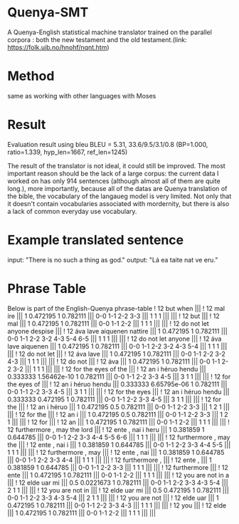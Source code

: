 # Quenya-SMT
A Quenya-English statistical machine translator trained on the parallel corpora : both the new testament and the old testament.(link: https://folk.uib.no/hnohf/nqnt.htm)

# Method
same as working with other languages with Moses

# Result
Evaluation result using bleu
BLEU = 5.31, 33.6/9.5/3.1/0.8 (BP=1.000, ratio=1.339, hyp_len=1667, ref_len=1245)

The result of the translator is not ideal, it could still be improved.
The most important reason should be the lack of a large corpus: the current data I worked on has only 914 sentences (although almost all of them are quite long.), more importantly, because all of the datas are Quenya translation of the bible, the vocabulary of the langaueg model is very limited. Not only that it doesn't contain vocabularies associated with mordernity, but there is also a lack of common everyday use vocabulary.

# Example translated sentence
input: "There is no such a thing as god."
output: "Lá ea taite nat ve eru."

# Phrase Table
Below is part of the English-Quenya phrase-table
! 12 but when ||| ! 12 mal íre ||| 1 0.472195 1 0.782111 ||| 0-0 1-1 2-2 3-3 ||| 1 1 1 ||| |||
! 12 but ||| ! 12 mal ||| 1 0.472195 1 0.782111 ||| 0-0 1-1 2-2 ||| 1 1 1 ||| |||
! 12 do not let anyone despise ||| ! 12 áva lave aiquenen nattire ||| 1 0.472195 1 0.782111 ||| 0-0 1-1 2-2 3-2 4-3 5-4 6-5 ||| 1 1 1 ||| |||
! 12 do not let anyone ||| ! 12 áva lave aiquenen ||| 1 0.472195 1 0.782111 ||| 0-0 1-1 2-2 3-2 4-3 5-4 ||| 1 1 1 ||| |||
! 12 do not let ||| ! 12 áva lave ||| 1 0.472195 1 0.782111 ||| 0-0 1-1 2-2 3-2 4-3 ||| 1 1 1 ||| |||
! 12 do not ||| ! 12 áva ||| 1 0.472195 1 0.782111 ||| 0-0 1-1 2-2 3-2 ||| 1 1 1 ||| |||
! 12 for the eyes of the ||| ! 12 an i héruo hendu ||| 0.333333 1.56462e-10 1 0.782111 ||| 0-0 1-1 2-2 3-3 4-5 ||| 3 1 1 ||| |||
! 12 for the eyes of ||| ! 12 an i héruo hendu ||| 0.333333 6.65795e-06 1 0.782111 ||| 0-0 1-1 2-2 3-3 4-5 ||| 3 1 1 ||| |||
! 12 for the eyes ||| ! 12 an i héruo hendu ||| 0.333333 0.472195 1 0.782111 ||| 0-0 1-1 2-2 3-3 4-5 ||| 3 1 1 ||| |||
! 12 for the ||| ! 12 an i héruo ||| 1 0.472195 0.5 0.782111 ||| 0-0 1-1 2-2 3-3 ||| 1 2 1 ||| |||
! 12 for the ||| ! 12 an i ||| 1 0.472195 0.5 0.782111 ||| 0-0 1-1 2-2 3-3 ||| 1 2 1 ||| |||
! 12 for ||| ! 12 an ||| 1 0.472195 1 0.782111 ||| 0-0 1-1 2-2 ||| 1 1 1 ||| |||
! 12 furthermore , may the lord ||| ! 12 ente , nai i heru ||| 1 0.381859 1 0.644785 ||| 0-0 1-1 2-2 3-3 4-4 5-5 6-6 ||| 1 1 1 ||| |||
! 12 furthermore , may the ||| ! 12 ente , nai i ||| 1 0.381859 1 0.644785 ||| 0-0 1-1 2-2 3-3 4-4 5-5 ||| 1 1 1 ||| |||
! 12 furthermore , may ||| ! 12 ente , nai ||| 1 0.381859 1 0.644785 ||| 0-0 1-1 2-2 3-3 4-4 ||| 1 1 1 ||| |||
! 12 furthermore , ||| ! 12 ente , ||| 1 0.381859 1 0.644785 ||| 0-0 1-1 2-2 3-3 ||| 1 1 1 ||| |||
! 12 furthermore ||| ! 12 ente ||| 1 0.472195 1 0.782111 ||| 0-0 1-1 2-2 ||| 1 1 1 ||| |||
! 12 you are not in a ||| ! 12 elde uar mi ||| 0.5 0.0221673 1 0.782111 ||| 0-0 1-1 2-2 3-3 4-3 5-4 ||| 2 1 1 ||| |||
! 12 you are not in ||| ! 12 elde uar mi ||| 0.5 0.472195 1 0.782111 ||| 0-0 1-1 2-2 3-3 4-3 5-4 ||| 2 1 1 ||| |||
! 12 you are not ||| ! 12 elde uar ||| 1 0.472195 1 0.782111 ||| 0-0 1-1 2-2 3-3 4-3 ||| 1 1 1 ||| |||
! 12 you ||| ! 12 elde ||| 1 0.472195 1 0.782111 ||| 0-0 1-1 2-2 ||| 1 1 1 ||| |||
